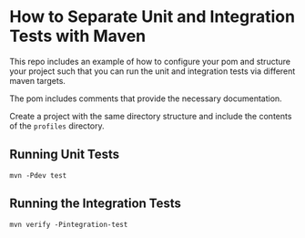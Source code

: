 # How to Separate Unit and Integration Tests with Maven

This repo includes an example of how to configure your pom and structure your project such that you can run the unit and integration tests via different maven targets.

The pom includes comments that provide the necessary documentation.

Create a project with the same directory structure and include the contents of the ```profiles``` directory.

## Running Unit Tests

```
mvn -Pdev test
```

## Running the Integration Tests
```
mvn verify -Pintegration-test
```